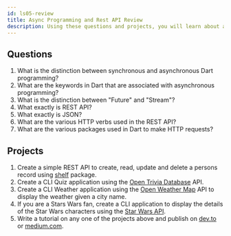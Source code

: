 ```yaml
---
id: ls05-review
title: Async Programming and Rest API Review
description: Using these questions and projects, you will learn about asynchronous programming, REST API, JSON, and how to handle them in Dart.
---
```


## Questions

1. What is the distinction between synchronous and asynchronous Dart programming?
2. What are the keywords in Dart that are associated with asynchronous programming?
3. What is the distinction between "Future" and "Stream"?
4. What exactly is REST API?
5. What exactly is JSON?
6. What are the various HTTP verbs used in the REST API?
7. What are the various packages used in Dart to make HTTP requests?

## Projects

1. Create a simple REST API to create, read, update and delete a persons record using [shelf](https://pub.dev/packages/shelf) package.
2. Create a CLI Quiz application using the [Open Trivia Database](https://opentdb.com/api_config.php) API.
3. Create a CLI Weather application using the [Open Weather Map](https://openweathermap.org/api) API to display the weather given a city name.
4. If you are a Stars Wars fan, create a CLI application to display the details of the Star Wars characters using the [Star Wars API](https://swapi.dev/).
5. Write a tutorial on any one of the projects above and publish on [dev.to](https://dev.to/) or [medium.com](https://medium.com/).
